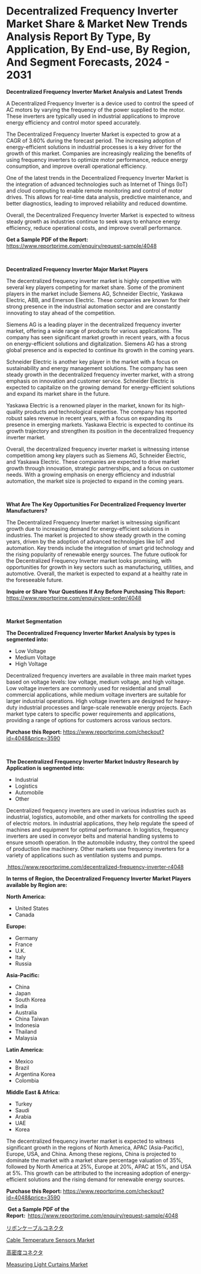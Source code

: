 <p><h1>Decentralized Frequency Inverter Market Share & Market New Trends Analysis Report By Type, By Application, By End-use, By Region, And Segment Forecasts, 2024 - 2031</h1></p><p><strong>Decentralized Frequency Inverter Market Analysis and Latest Trends</strong></p>
<p><p>A Decentralized Frequency Inverter is a device used to control the speed of AC motors by varying the frequency of the power supplied to the motor. These inverters are typically used in industrial applications to improve energy efficiency and control motor speed accurately.</p><p>The Decentralized Frequency Inverter Market is expected to grow at a CAGR of 3.60% during the forecast period. The increasing adoption of energy-efficient solutions in industrial processes is a key driver for the growth of this market. Companies are increasingly realizing the benefits of using frequency inverters to optimize motor performance, reduce energy consumption, and improve overall operational efficiency.</p><p>One of the latest trends in the Decentralized Frequency Inverter Market is the integration of advanced technologies such as Internet of Things (IoT) and cloud computing to enable remote monitoring and control of motor drives. This allows for real-time data analysis, predictive maintenance, and better diagnostics, leading to improved reliability and reduced downtime.</p><p>Overall, the Decentralized Frequency Inverter Market is expected to witness steady growth as industries continue to seek ways to enhance energy efficiency, reduce operational costs, and improve overall performance.</p></p>
<p><strong>Get a Sample PDF of the Report:&nbsp;</strong> <a href="https://www.reportprime.com/enquiry/request-sample/4048">https://www.reportprime.com/enquiry/request-sample/4048</a></p>
<p>&nbsp;</p>
<p><strong>Decentralized Frequency Inverter Major Market Players</strong></p>
<p><p>The decentralized frequency inverter market is highly competitive with several key players competing for market share. Some of the prominent players in the market include Siemens AG, Schneider Electric, Yaskawa Electric, ABB, and Emerson Electric. These companies are known for their strong presence in the industrial automation sector and are constantly innovating to stay ahead of the competition.</p><p>Siemens AG is a leading player in the decentralized frequency inverter market, offering a wide range of products for various applications. The company has seen significant market growth in recent years, with a focus on energy-efficient solutions and digitalization. Siemens AG has a strong global presence and is expected to continue its growth in the coming years.</p><p>Schneider Electric is another key player in the market with a focus on sustainability and energy management solutions. The company has seen steady growth in the decentralized frequency inverter market, with a strong emphasis on innovation and customer service. Schneider Electric is expected to capitalize on the growing demand for energy-efficient solutions and expand its market share in the future.</p><p>Yaskawa Electric is a renowned player in the market, known for its high-quality products and technological expertise. The company has reported robust sales revenue in recent years, with a focus on expanding its presence in emerging markets. Yaskawa Electric is expected to continue its growth trajectory and strengthen its position in the decentralized frequency inverter market.</p><p>Overall, the decentralized frequency inverter market is witnessing intense competition among key players such as Siemens AG, Schneider Electric, and Yaskawa Electric. These companies are expected to drive market growth through innovation, strategic partnerships, and a focus on customer needs. With a growing emphasis on energy efficiency and industrial automation, the market size is projected to expand in the coming years.</p></p>
<p>&nbsp;</p>
<p><strong>What Are The Key Opportunities For Decentralized Frequency Inverter Manufacturers?</strong></p>
<p><p>The Decentralized Frequency Inverter market is witnessing significant growth due to increasing demand for energy-efficient solutions in industries. The market is projected to show steady growth in the coming years, driven by the adoption of advanced technologies like IoT and automation. Key trends include the integration of smart grid technology and the rising popularity of renewable energy sources. The future outlook for the Decentralized Frequency Inverter market looks promising, with opportunities for growth in key sectors such as manufacturing, utilities, and automotive. Overall, the market is expected to expand at a healthy rate in the foreseeable future.</p></p>
<p><strong>Inquire or Share Your Questions If Any Before Purchasing This Report:</strong> <a href="https://www.reportprime.com/enquiry/pre-order/4048">https://www.reportprime.com/enquiry/pre-order/4048</a></p>
<p>&nbsp;</p>
<p><strong>Market Segmentation</strong></p>
<p><strong>The Decentralized Frequency Inverter Market Analysis by types is segmented into:</strong></p>
<p><ul><li>Low Voltage</li><li>Medium Voltage</li><li>High Voltage</li></ul></p>
<p><p>Decentralized frequency inverters are available in three main market types based on voltage levels: low voltage, medium voltage, and high voltage. Low voltage inverters are commonly used for residential and small commercial applications, while medium voltage inverters are suitable for larger industrial operations. High voltage inverters are designed for heavy-duty industrial processes and large-scale renewable energy projects. Each market type caters to specific power requirements and applications, providing a range of options for customers across various sectors.</p></p>
<p><strong>Purchase this Report:&nbsp;</strong><a href="https://www.reportprime.com/checkout?id=4048&price=3590">https://www.reportprime.com/checkout?id=4048&price=3590</a></p>
<p>&nbsp;</p>
<p><strong>The Decentralized Frequency Inverter Market Industry Research by Application is segmented into:</strong></p>
<p><ul><li>Industrial</li><li>Logistics</li><li>Automobile</li><li>Other</li></ul></p>
<p><p>Decentralized frequency inverters are used in various industries such as industrial, logistics, automobile, and other markets for controlling the speed of electric motors. In industrial applications, they help regulate the speed of machines and equipment for optimal performance. In logistics, frequency inverters are used in conveyor belts and material handling systems to ensure smooth operation. In the automobile industry, they control the speed of production line machinery. Other markets use frequency inverters for a variety of applications such as ventilation systems and pumps.</p></p>
<p><a href="https://www.reportprime.com/decentralized-frequency-inverter-r4048">&nbsp;https://www.reportprime.com/decentralized-frequency-inverter-r4048</a></p>
<p><strong>In terms of Region, the Decentralized Frequency Inverter Market Players available by Region are:</strong></p>
<p>
    <p> <strong> North America: </strong>
        <ul>
            <li>United States</li>
            <li>Canada</li>
        </ul>
        </p> 
    <p> <strong> Europe: </strong>
        <ul>
            <li>Germany</li>
            <li>France</li>
            <li>U.K.</li>
            <li>Italy</li>
            <li>Russia</li>
        </ul>
        </p> 
    <p> <strong> Asia-Pacific: </strong>
        <ul>
            <li>China</li>
            <li>Japan</li>
            <li>South Korea</li>
            <li>India</li>
            <li>Australia</li>
            <li>China Taiwan</li>
            <li>Indonesia</li>
            <li>Thailand</li>
            <li>Malaysia</li>
        </ul>
        </p> 
    <p> <strong> Latin America: </strong>
        <ul>
            <li>Mexico</li>
            <li>Brazil</li>
            <li>Argentina Korea</li>
            <li>Colombia</li>
        </ul>
        </p> 
    <p> <strong> Middle East & Africa: </strong>
        <ul>
            <li>Turkey</li>
            <li>Saudi</li>
            <li>Arabia</li>
            <li>UAE</li>
            <li>Korea</li>
        </ul>
    </p>
    </p>
<p><p>The decentralized frequency inverter market is expected to witness significant growth in the regions of North America, APAC (Asia-Pacific), Europe, USA, and China. Among these regions, China is projected to dominate the market with a market share percentage valuation of 35%, followed by North America at 25%, Europe at 20%, APAC at 15%, and USA at 5%. This growth can be attributed to the increasing adoption of energy-efficient solutions and the rising demand for renewable energy sources.</p></p>
<p><strong>Purchase this Report: </strong><a href="https://www.reportprime.com/checkout?id=4048&price=3590">https://www.reportprime.com/checkout?id=4048&price=3590</a></p>
<p>&nbsp;<strong>Get a Sample PDF of the Report:&nbsp;&nbsp;</strong><a href="https://www.reportprime.com/enquiry/request-sample/4048">https://www.reportprime.com/enquiry/request-sample/4048</a></p>
<p><strong></strong></p>
<p><p><a href="https://github.com/VernieBarton2023/Market-Research-Report-List-1/blob/main/197276478190.md">リボンケーブルコネクタ</a></p><p><a href="https://github.com/SashaBeier2023/Market-Research-Report-List-1/blob/main/cable-temperature-sensors-market.md">Cable Temperature Sensors Market</a></p><p><a href="https://github.com/LenoraKris2023/Market-Research-Report-List-1/blob/main/149810778189.md">高密度コネクタ</a></p><p><a href="https://github.com/ashman753/Market-Research-Report-List-1/blob/main/measuring-light-curtains-market.md">Measuring Light Curtains Market</a></p></p>